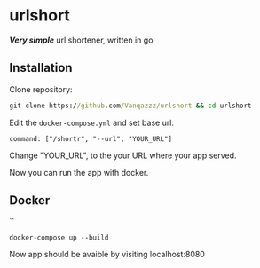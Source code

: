 # urlshort

***Very simple*** url shortener, written in go

## Installation
Clone repository:

```cmd
git clone https://github.com/Vanqazzz/urlshort && cd urlshort
```

Edit  the `docker-compose.yml` and set base url:

    command: ["/shortr", "--url", "YOUR_URL"]

Change "YOUR_URL", to the your URL where your app served.

Now you can run the app with docker.

## Docker
``

    docker-compose up --build

Now app should be avaible by visiting localhost:8080